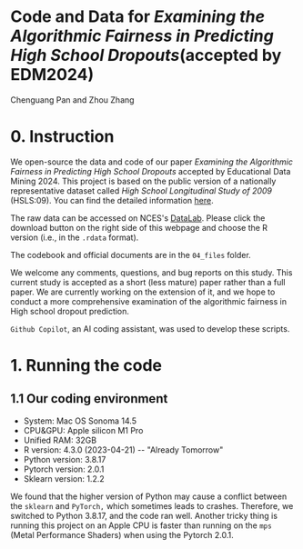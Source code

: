 # Code and Data for *Examining the Algorithmic Fairness in Predicting High School Dropouts*(accepted by EDM2024)
 Chenguang Pan and Zhou Zhang

# 0. Instruction  

We open-source the data and code of our paper *Examining the Algorithmic Fairness in Predicting High School Dropouts* accepted by Educational Data Mining 2024. This project is based on the public version of a nationally representative dataset called *High School Longitudinal Study of 2009* (HSLS:09). You can find the detailed information [here](https://nces.ed.gov/surveys/hsls09/).  

  
The raw data can be accessed on NCES's [DataLab](https://nces.ed.gov/datalab/onlinecodebook/session/codebook/c48ab202-0e20-4537-9fbf-96d7d37afd55). Please click the download button on the right side of this webpage and choose the R version (i.e., in the `.rdata` format).  

The codebook and official documents are in the `04_files` folder.  

We welcome any comments, questions, and bug reports on this study. This current study is accepted as a short (less mature) paper rather than a full paper. We are currently working on the extension of it, and we hope to conduct a more comprehensive examination of the algorithmic fairness in High school dropout prediction.  

`Github Copilot`, an AI coding assistant, was used to develop these scripts.

# 1. Running the code  

## 1.1 Our coding environment  
- System: Mac OS Sonoma 14.5
- CPU&GPU: Apple silicon M1 Pro
- Unified RAM: 32GB
- R version: 4.3.0 (2023-04-21) -- "Already Tomorrow"
- Python version: 3.8.17
- Pytorch version: 2.0.1
- Sklearn version: 1.2.2

We found that the higher version of Python may cause a conflict between the `sklearn` and `PyTorch,` which sometimes leads to crashes. Therefore, we switched to Python 3.8.17, and the code ran well. Another tricky thing is running this project on an Apple CPU is faster than running on the `mps` (Metal Performance Shaders) when using the Pytorch 2.0.1. 
